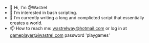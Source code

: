- 👋 Hi, I’m @Wastrel
- 👀 I’m interested in bash scripting.
- 🌱 I’m currently writing a long and complicted script that essentially creates a world.
- 📫 How to reach me: wastrelway@hotmail.com or log in at gameplayer@iwastrel.com password 'playgames'

<!---
Wastrel-zz/Wastrel-zz is a ✨ special ✨ repository because its `README.md` (this file) appears on your GitHub profile.
You can click the Preview link to take a look at your changes.
--->
